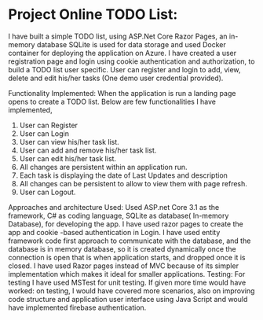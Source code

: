 # Project Online TODO List:
I have built a simple TODO list, using ASP.Net Core Razor Pages, an in-memory database SQLite is used for data storage and used Docker container for deploying the application on Azure. 
I have created a user registration page and login using cookie authentication and authorization, to build a TODO list user specific. User can register and login to add, view, delete and edit his/her tasks (One demo user credential provided). 


Functionality Implemented:
When the application is run a landing page opens to create a TODO list. Below are few functionalities I have implemented,
1.	User can Register 
2.	User can Login
3.	User can view his/her task list.
4.	User can add and remove his/her task list.
5.	User can edit his/her task list.
6.	All changes are persistent within an application run.
7.	Each task is displaying the date of Last Updates and description
8.	All changes can be persistent to allow to view them with page refresh.
9.	User can Logout.


Approaches and architecture Used: 
Used ASP.net Core 3.1 as the framework, C# as coding language, SQLite as database( In-memory Database), for developing the app. I have used razor pages to create the app and cookie -based authentication in Login. I have used entity framework code first approach to communicate with the database, and the database is in memory database, so it is created dynamically once the connection is open that is when application starts, and dropped once it is closed.
I have used Razor pages instead of MVC because of its simpler implementation which makes it ideal for smaller applications.
Testing: For testing I have used MSTest for unit testing.
If given more time would have worked: on testing, I would have covered more scenarios, also on improving code structure and application user interface using Java Script and would have implemented firebase authentication. 
